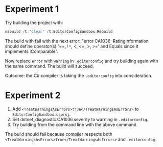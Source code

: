 # Experiment 1

Try building the project with:

```powershell
msbuild /t:"Clean" /t:EditorConfigSandbox:Rebuild
```

The build with fail with the next error: "error CA1036: RatingInformation should define operator(s) '==, !=, <, <=, >, >=' and Equals since it implements IComparable".

Now replace `error` with `warning` in `.editorconfig` and try building again with the same command. The build will succeed.

Outcome: the C# compiler is taking the `.editorconfig` into consideration.

# Experiment 2

1. Add `<TreatWarningsAsErrors>true</TreatWarningsAsErrors>` to `EditorConfigSandbox.csproj`.
2. Set dotnet_diagnostic.CA1036.severity to warning in `.editorconfig`.
3. Try building from the command line with the above command.

The build should fail because compiler respects both `<TreatWarningsAsErrors>true</TreatWarningsAsErrors>` and `.editorconfig`.
